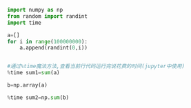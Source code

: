 
<BlogInfo id="560" title="18.time魔法方法" author="白日梦想猿" pv=0 read_times=0 pre_cost_time="0分10秒" category="numpy学习" tag_list="['numpy学习']" create_time="2020.04.24 17:14:01" update_time="2021.08.19 16:11:52" />

```python
import numpy as np
from random import randint
import time

a=[]
for i in range(100000000):
    a.append(randint(0,i))


#通过%time魔法方法,查看当前行代码运行完说花费的时间(jupyter中使用)
%time sum1=sum(a)

b=np.array(a)

%time sum2=np.sum(b)
```
